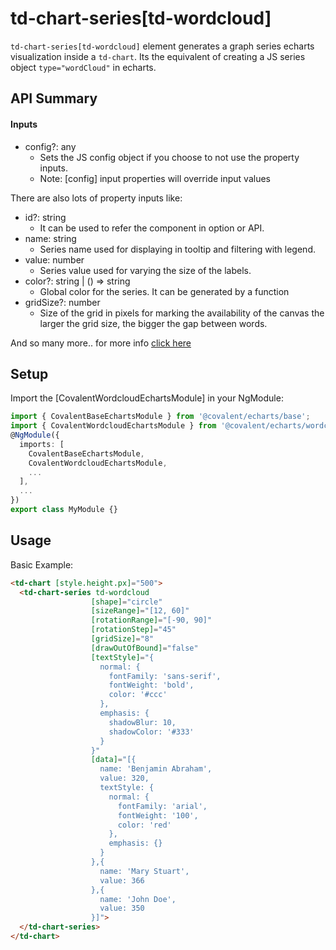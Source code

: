 # td-chart-series[td-wordcloud]

`td-chart-series[td-wordcloud]` element generates a graph series echarts visualization inside a `td-chart`. Its the equivalent of creating a JS series object `type="wordCloud"` in echarts.

## API Summary

#### Inputs

+ config?: any
  + Sets the JS config object if you choose to not use the property inputs.
  + Note: [config] input properties will override input values

There are also lots of property inputs like:

+ id?: string
  + It can be used to refer the component in option or API.
+ name: string
  + Series name used for displaying in tooltip and filtering with legend.
+ value: number
  + Series value used for varying the size of the labels.
+ color?: string | () => string
  + Global color for the series. It can be generated by a function
+ gridSize?: number
  + Size of the grid in pixels for marking the availability of the canvas the larger the grid size, the bigger the gap between words.

And so many more.. for more info [click here](https://github.com/ecomfe/echarts-wordcloud)

## Setup

Import the [CovalentWordcloudEchartsModule] in your NgModule:

```typescript
import { CovalentBaseEchartsModule } from '@covalent/echarts/base';
import { CovalentWordcloudEchartsModule } from '@covalent/echarts/wordcloud';
@NgModule({
  imports: [
    CovalentBaseEchartsModule,
    CovalentWordcloudEchartsModule,
    ...
  ],
  ...
})
export class MyModule {}
```

## Usage

Basic Example:

```html
<td-chart [style.height.px]="500">
  <td-chart-series td-wordcloud
                  [shape]="circle"
                  [sizeRange]="[12, 60]"
                  [rotationRange]="[-90, 90]"
                  [rotationStep]="45"
                  [gridSize]="8"
                  [drawOutOfBound]="false"
                  [textStyle]="{
                    normal: {
                      fontFamily: 'sans-serif',
                      fontWeight: 'bold',
                      color: '#ccc'
                    },
                    emphasis: {
                      shadowBlur: 10,
                      shadowColor: '#333'
                    }
                  }"
                  [data]="[{
                    name: 'Benjamin Abraham',
                    value: 320,
                    textStyle: {
                      normal: {
                        fontFamily: 'arial',
                        fontWeight: '100',
                        color: 'red'
                      },
                      emphasis: {}
                    }
                  },{
                    name: 'Mary Stuart',
                    value: 366
                  },{
                    name: 'John Doe',
                    value: 350
                  }]">
  </td-chart-series>
</td-chart>
```
